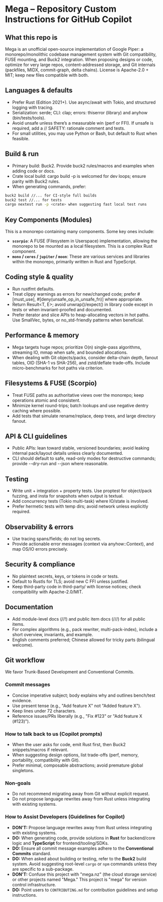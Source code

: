 # Mega – Repository Custom Instructions for GitHub Copilot

## What this repo is

Mega is an unofficial open-source implementation of Google Piper: a monorepo/monolithic codebase management system with Git compatibility, FUSE mounting, and Buck2 integration. When proposing designs or code, optimize for very large repos, content-addressed storage, and Git internals (packfiles, MIDX, commit-graph, delta chains). License is Apache-2.0 + MIT; keep new files compatible with both.

## Languages & defaults

- Prefer Rust (Edition 2021+). Use async/await with Tokio, and structured logging with tracing.
- Serialization: serde; CLI: clap; errors: thiserror (library) and anyhow (bin/tests/tools).
- Avoid unsafe unless there’s a measurable win (perf or FFI). If unsafe is required, add a // SAFETY: rationale comment and tests.
- For small utilities, you may use Python or Bash, but default to Rust when feasible.


## Build & run

- Primary build: Buck2. Provide buck2 rules/macros and examples when adding code or docs.
- Crate local build: cargo build -p <crate> is welcomed for dev loops; ensure parity with Buck2 rules.
- When generating commands, prefer:

```bash
buck2 build //... for CI-style full builds
buck2 test //... for tests
cargo nextest run -p <crate> when suggesting fast local test runs
```

## Key Components (Modules)

This is a monorepo containing many components. Some key ones include:

* **`scorpio`**: A FUSE (Filesystem in Userspace) implementation, allowing the monorepo to be mounted as a local filesystem. This is a complex Rust component.
* **`mono` / `ceres` / `jupiter` / `moon`**: These are various services and libraries within the monorepo, primarily written in Rust and TypeScript.

## Coding style & quality

- Run rustfmt defaults.
- Treat clippy warnings as errors for new/changed code; prefer #[must_use], #[deny(unsafe_op_in_unsafe_fn)] where appropriate.
- Return Result<T, E>; avoid unwrap()/expect() in library code except in tests or when invariant-proofed and documented.
- Prefer iterator and slice APIs to heap-allocating vectors in hot paths. Use SmallVec, bytes, or no_std-friendly patterns when beneficial.

## Performance & memory

- Mega targets huge repos; prioritize O(n) single-pass algorithms, streaming IO, mmap when safe, and bounded allocations.
- When dealing with Git objects/packs, consider delta-chain depth, fanout tables, OID (SHA-1 vs SHA-256), and zstd/deflate trade-offs. Include micro-benchmarks for hot paths via criterion.

## Filesystems & FUSE (Scorpio)

- Treat FUSE paths as authoritative views over the monorepo; keep operations atomic and consistent.
- Minimize kernel round-trips; batch lookups and use negative dentry caching where possible.
- Add tests that simulate rename/replace, deep trees, and large directory fanout.

## API & CLI guidelines

- Public APIs: lean toward stable, versioned boundaries; avoid leaking internal pack/layout details unless clearly documented.
- CLI should default to safe, read-only modes for destructive commands; provide --dry-run and --json where reasonable.

## Testing

- Write unit + integration + property tests. Use proptest for object/pack fuzzing, and insta for snapshots when output is textual.
- Add concurrency tests (Tokio multi-task) where IO/state is involved.
- Prefer hermetic tests with temp dirs; avoid network unless explicitly required.

## Observability & errors

- Use tracing spans/fields; do not log secrets.
- Provide actionable error messages (context via anyhow::Context), and map OS/IO errors precisely.

## Security & compliance

- No plaintext secrets, keys, or tokens in code or tests.
- Default to Rustls for TLS; avoid new C FFI unless justified.
- Keep third-party code in third-party/ with license notices; check compatibility with Apache-2.0/MIT.

## Documentation

- Add module-level docs (//!) and public item docs (///) for all public items.
- For complex algorithms (e.g., pack rewriter, multi-pack-index), include a short overview, invariants, and example.
- English comments preferred; Chinese allowed for tricky parts (bilingual welcome).

## Git workflow

We favor Trunk-Based Development and Conventional Commits.

### Commit messages

- Concise imperative subject; body explains why and outlines bench/test evidence.
- Use present tense (e.g., "Add feature X" not "Added feature X").
- Keep lines under 72 characters.
- Reference issues/PRs liberally (e.g., "Fix #123" or "Add feature X (#123)").

### How to talk back to us (Copilot prompts)

- When the user asks for code, emit Rust first, then Buck2 snippets/macros if relevant.
- When suggesting design options, list trade-offs (perf, memory, portability, compatibility with Git).
- Prefer minimal, composable abstractions; avoid premature global singletons.

### Non-goals

- Do not recommend migrating away from Git without explicit request.
- Do not propose language rewrites away from Rust unless integrating with existing systems.

### How to Assist Developers (Guidelines for Copilot)

* **DON'T:** Propose language rewrites away from Rust unless integrating with existing systems.
* **DO:** When generating code, provide solutions in **Rust** for backend/core logic and **TypeScript** for frontend/tooling/SDKs.
* **DO:** Ensure all commit message examples adhere to the **Conventional Commits** standard.
* **DO:** When asked about building or testing, refer to the **Buck2** build system. Avoid suggesting root-level `cargo` or `npm` commands unless they are specific to a sub-package.
* **DON'T:** Confuse this project with "mega.nz" (the cloud storage service) or other projects named "Mega." This project is "mega" for version control infrastructure.
* **DO:** Point users to `CONTRIBUTING.md` for contribution guidelines and setup instructions.
